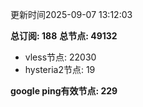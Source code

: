 更新时间2025-09-07 13:12:03

**总订阅: 188**
**总节点: 49132**
- vless节点: 22030
- hysteria2节点: 19

**google ping有效节点: 229**
